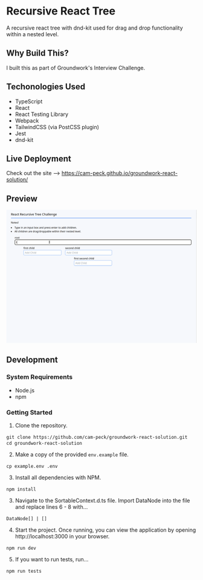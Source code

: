 # Recursive React Tree

A recursive react tree with dnd-kit used for drag and drop functionality within a nested level.

## Why Build This?

I built this as part of Groundwork's Interview Challenge.

## Techonologies Used

- TypeScript
- React
- React Testing Library
- Webpack
- TailwindCSS (via PostCSS plugin)
- Jest
- dnd-kit

## Live Deployment

Check out the site --> https://cam-peck.github.io/groundwork-react-solution/

## Preview

![DEMO](dist/images/readme.gif)

## Development

### System Requirements
- Node.js
- npm

### Getting Started
1. Clone the repository.
```
git clone https://github.com/cam-peck/groundwork-react-solution.git
cd groundwork-react-solution
```

2. Make a copy of the provided `env.example` file.
```
cp example.env .env
```

3. Install all dependencies with NPM.
```
npm install
```

3. Navigate to the SortableContext.d.ts file. Import DataNode into the file and replace lines 6 - 8 with...
```
DataNode[] | []
```

4. Start the project. Once running, you can view the application by opening http://localhost:3000 in your browser.
```
npm run dev
```

5. If you want to run tests, run...
```
npm run tests
```
